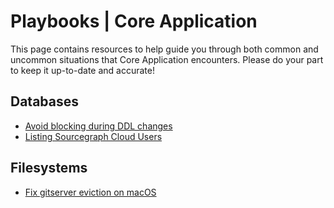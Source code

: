 # Playbooks | Core Application

This page contains resources to help guide you through both common and uncommon situations that Core Application encounters. Please do your part to keep it up-to-date and accurate!

## Databases

- [Avoid blocking during DDL changes](avoid-blocking-during-ddl-changes.md)
- [Listing Sourcegraph Cloud Users](getting-a-list-of-cloud-users.md)

## Filesystems

- [Fix gitserver eviction on macOS](fix-gitserver-eviction-on-macos.md)
